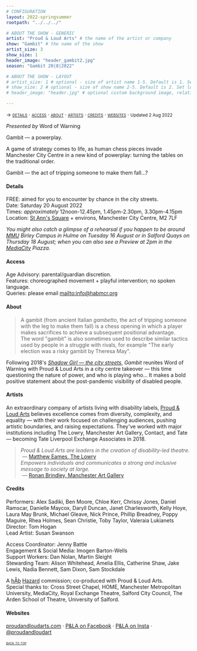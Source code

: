 ```yaml
---
# CONFIGURATION
layout: 2022-springsummer
rootpath: "../../../"

# ABOUT THE SHOW - GENERIC
artist: "Proud & Loud Arts" # the name of the artist or company
show: "Gambit" # the name of the show
artist_size: 3
show_size: 1
header_image: "header_gambit2.jpg"    
season: "Gambit 20|8|2022"

# ABOUT THE SHOW - LAYOUT
# artist_size: 1 # optional - size of artist name 1-5. Default is 1. Set longer names to lower values
# show_size: 2 # optional - size of show name 2-5. Default is 2. Set longer names to lower values
# header_image: "header.jpg" # optional custom background image, relative to current page

---
```

<span style='font-variant: small-caps'>→ [details](/current/2022-springsummer/gambit/#details) · [access](/current/2022-springsummer/gambit/#access) · [about](/current/2022-springsummer/gambit/#about) · [artists](/current/2022-springsummer/gambit/#artists) · [credits](/current/2022-springsummer/gambit/#credits) · [websites](/current/2022-springsummer/gambit/#websites)</span> · <small>Updated 2 Aug 2022</small>         
         
*Presented by* Word of Warning         
         
Gambit — a powerplay.        
        
A game of strategy comes to life, as human chess pieces invade Manchester City Centre in a new kind of powerplay: turning the tables on the traditional order.        
        
Gambit — the act of tripping someone to make them fall…?        
        
#### Details         
FREE: aimed for you to encounter by chance in the city streets.<br>Date: Saturday 20 August 2022<br>Times: *approximately* 12noon-12.45pm, 1.45pm-2.30pm, 3.30pm-4.15pm<br>Location: <a href="https://creativetourist.com/venue/st-anns-square" target="_blank">St Ann's Square</a> + environs, Manchester City Centre, M2 7LF        
         
*You might also catch a glimpse of a rehearsal if you happen to be around <a href="https://mmu.ac.uk/travel" target="_blank">MMU</a> Birley Campus in Hulme on Tuesday 16 August or in Salford Quays on Thursday 18 August; when you can also see a Preview at 2pm in the <a href="https://mediacityuk.co.uk/visit-us" target="_blank">MediaCity</a> Piazza.*         
         
#### Access         
Age Advisory: parental/guardian discretion.<br>Features: choreographed movement + playful intervention; no spoken language.<br>Queries: please email <mailto:info@habmcr.org>       
         
#### About         
>A gambit (from ancient Italian *gambetto*, the act of tripping someone with the leg to make them fall) is a chess opening in which a player makes sacrifices to achieve a subsequent positional advantage.<br>The word "gambit" is also sometimes used to describe similar tactics used by people in a struggle with rivals, for example "The early election was a risky gambit by Theresa May".        

Following 2018's [*Shadow Girl — the city streets*](/archive/2018-springsummer/hazardshadowgirl), *Gambit* reunites Word of Warning with Proud & Loud Arts in a city centre takeover — this time questioning the nature of power, and who is playing who… It makes a bold positive statement about the post-pandemic visibility of disabled people.       
         
#### Artists        
An extraordinary company of artists living with disability labels, <a href="https://proudandloudarts.com" target="_blank">Proud & Loud Arts</a> believes excellence comes from diversity, complexity, and equality — with their work focused on challenging audiences, pushing artistic boundaries, and raising expectations. They've worked with major institutions including The Lowry, Manchester Art Gallery, Contact, and Tate — becoming Tate Liverpool Exchange Associates in 2018.       
        
>*Proud & Loud Arts are leaders in the creation of disability-led theatre.*<br>&nbsp;— <a href="https://proudandloudarts.com/tag/the-lowry" target="_blank">Matthew Eames, The Lowry</a><br>*Empowers individuals and communicates a strong and inclusive message to society at large.*<br>&nbsp;— <a href="https://manchesterartgallery.org/?s=proud+loud+arts" target="_blank">Ronan Brindley, Manchester Art Gallery</a>        
       
#### Credits        
Performers: Alex Sadiki, Ben Moore, Chloe Kerr, Chrissy Jones, Daniel Ramscar, Danielle Maycox, Daryll Duncan, Janet Charlesworth, Kelly Hoye, Laura May Brunk, Michael Gleave, Nick Prince, Phillip Breadney, Poppy Maguire, Rhea Holmes, Sean Christie, Toby Taylor, Valeraia Lukianets<br>Director: Tom Hogan<br>Lead Artist: Susan Swanson        
        
Access Coordinator: Jenny Battle<br>Engagement & Social Media: Imogen Barton-Wells<br>Support Workers: Dan Nolan, Martin Sleight<br>Stewarding Team: Alison Whitehead, Amelia Ellis, Catherine Shaw, Jake Lewis, Nadia Bennett, Sam Dixon, Sam Stockdale        
        

A [hÅb](/hab) [Hazard](/hab/hazard) commission; co-produced with Proud & Loud Arts.<br>Special thanks to: Cross Street Chapel, HOME, Manchester Metropolitan University, MediaCity, Royal Exchange Theatre, Salford City Council, The Arden School of Theatre, University of Salford.         
         
#### Websites          
<a href="https://proudandloudarts.com" target="_blank">proudandloudarts.com</a> · <a href="https://www.facebook.com/proudandloudarts" target="_blank">P&LA on Facebook</a> · <a href="https://www.instagram.com/proudandloudart" target="_blank">P&LA on Insta</a> · <a href="https://twitter.com/proudandloudart" target="_blank">@proudandloudart</a>        
        
<small><span style='font-variant: small-caps'>[back to top](/current/2022-springsummer/gambit)</span></small>

